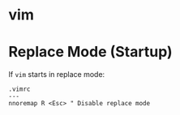 vim
===

# Replace Mode (Startup)

If `vim` starts in replace mode:

```
.vimrc
---
nnoremap R <Esc> " Disable replace mode
```
